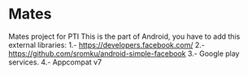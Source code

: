 Mates
=====

Mates project for PTI
This is the part of Android, you have to add this external libraries:
1.- https://developers.facebook.com/
2.- https://github.com/sromku/android-simple-facebook
3.- Google play services.
4.- Appcompat v7